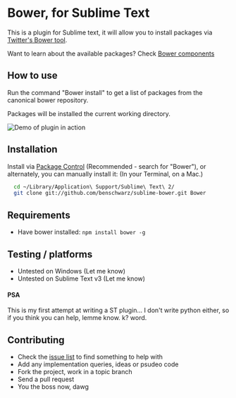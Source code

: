 # Bower, for Sublime Text

This is a plugin for Sublime text, it will allow you to install packages via [Twitter's Bower tool](http://twitter.github.com/bower/).

Want to learn about the available packages? Check [Bower components](http://sindresorhus.com/bower-components/) 

## How to use

Run the command "Bower install" to get a list of packages from the canonical bower repository.

Packages will be installed the current working directory. 

![Demo of plugin in action](http://0.germanforblack.com/sublime-plugin.gif)

## Installation

Install via [Package Control](http://wbond.net/sublime_packages/package_control) (Recommended - search for "Bower"), or alternately, you can manually install it: (In your Terminal, on a Mac.)

```bash
  cd ~/Library/Application\ Support/Sublime\ Text\ 2/
  git clone git://github.com/benschwarz/sublime-bower.git Bower
```

## Requirements

* Have bower installed: `npm install bower -g`

## Testing / platforms

* Untested on Windows (Let me know)
* Untested on Sublime Text v3 (Let me know)

#### PSA
This is my first attempt at writing a ST plugin… I don't write python either, so if you think you can help, lemme know. k? word.

## Contributing

* Check the [issue list](https://github.com/benschwarz/sublime-bower/issues) to find something to help with
* Add any implementation queries, ideas or psudeo code
* Fork the project, work in a topic branch
* Send a pull request
* You the boss now, dawg